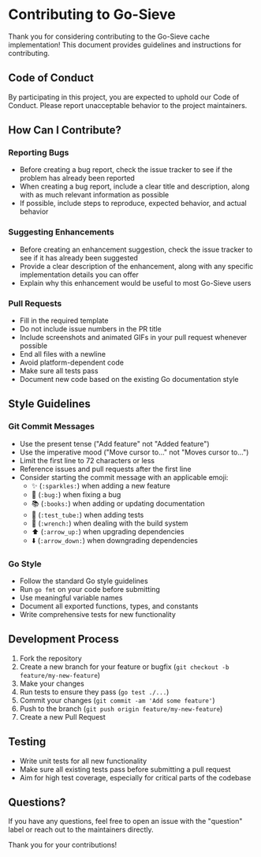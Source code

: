 # Contributing to Go-Sieve

Thank you for considering contributing to the Go-Sieve cache implementation! This document provides guidelines and instructions for contributing.

## Code of Conduct

By participating in this project, you are expected to uphold our Code of Conduct. Please report unacceptable behavior to the project maintainers.

## How Can I Contribute?

### Reporting Bugs

- Before creating a bug report, check the issue tracker to see if the problem has already been reported
- When creating a bug report, include a clear title and description, along with as much relevant information as possible
- If possible, include steps to reproduce, expected behavior, and actual behavior

### Suggesting Enhancements

- Before creating an enhancement suggestion, check the issue tracker to see if it has already been suggested
- Provide a clear description of the enhancement, along with any specific implementation details you can offer
- Explain why this enhancement would be useful to most Go-Sieve users

### Pull Requests

- Fill in the required template
- Do not include issue numbers in the PR title
- Include screenshots and animated GIFs in your pull request whenever possible
- End all files with a newline
- Avoid platform-dependent code
- Make sure all tests pass
- Document new code based on the existing Go documentation style

## Style Guidelines

### Git Commit Messages

- Use the present tense ("Add feature" not "Added feature")
- Use the imperative mood ("Move cursor to..." not "Moves cursor to...")
- Limit the first line to 72 characters or less
- Reference issues and pull requests after the first line
- Consider starting the commit message with an applicable emoji:
  - ✨ (`:sparkles:`) when adding a new feature
  - 🐛 (`:bug:`) when fixing a bug
  - 📚 (`:books:`) when adding or updating documentation
  - 🧪 (`:test_tube:`) when adding tests
  - 🔧 (`:wrench:`) when dealing with the build system
  - ⬆️ (`:arrow_up:`) when upgrading dependencies
  - ⬇️ (`:arrow_down:`) when downgrading dependencies

### Go Style

- Follow the standard Go style guidelines
- Run `go fmt` on your code before submitting
- Use meaningful variable names
- Document all exported functions, types, and constants
- Write comprehensive tests for new functionality

## Development Process

1. Fork the repository
2. Create a new branch for your feature or bugfix (`git checkout -b feature/my-new-feature`)
3. Make your changes
4. Run tests to ensure they pass (`go test ./...`)
5. Commit your changes (`git commit -am 'Add some feature'`)
6. Push to the branch (`git push origin feature/my-new-feature`)
7. Create a new Pull Request

## Testing

- Write unit tests for all new functionality
- Make sure all existing tests pass before submitting a pull request
- Aim for high test coverage, especially for critical parts of the codebase

## Questions?

If you have any questions, feel free to open an issue with the "question" label or reach out to the maintainers directly.

Thank you for your contributions!